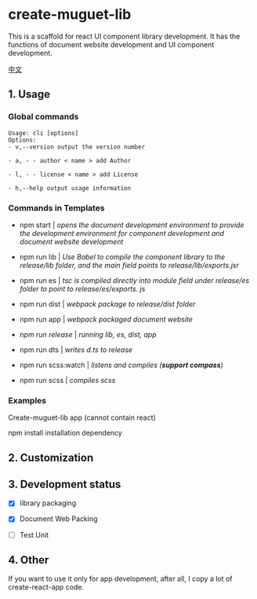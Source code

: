 # create-muguet-lib

This is a scaffold for react UI component library development. It has the functions of document website development and UI component development.

[中文](https://github.com/sewerganger/create-muguet-lib/blob/master/README-zh.md)

## 1. Usage

### Global commands

```shell
Usage: cli [options]
Options:
- v,--version output the version number

- a, - - author < name > add Author

- l, - - license < name > add License

- h,--help output usage information

```

### Commands in Templates

- npm start | _opens the document development environment to provide the development environment for component development and document website development_

- npm run lib | _Use Babel to compile the component library to the release/lib folder, and the main field points to release/lib/exports.jsr_

- npm run es | _tsc is compiled directly into module field under release/es folder to point to release/es/exports. js_

- npm run dist | _webpack package to release/dist folder_

- npm run app | _webpack packaged document website_

- _npm run release_ | _running lib, es, dist, app_

- npm run dts | _writes d.ts to release_

- npm run scss:watch | _listens and compiles (**support compass**)_

- npm run scss | _compiles scss_

### Examples

Create-muguet-lib app (cannot contain react)

npm install installation dependency

## 2. Customization

## 3. Development status

- [x] library packaging

- [x] Document Web Packing

- [ ] Test Unit

## 4. Other

If you want to use it only for app development, after all, I copy a lot of create-react-app code.
